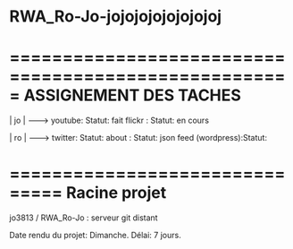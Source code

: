RWA_Ro-Jo-jojojojojojojojoj
=========

=====================================================
		ASSIGNEMENT DES TACHES
=====================================================


| jo | ---> 
	youtube: Statut: fait
 	flickr : Statut: en cours


| ro | ---> 
	twitter: Statut:
	about  : Statut:
	json feed (wordpress):Statut: 


===============================
	Racine projet
===============================

 jo3813 / RWA_Ro-Jo  : serveur git distant

Date rendu du projet: Dimanche.
Délai: 7 jours.
